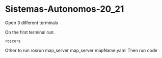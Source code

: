 # Sistemas-Autonomos-20_21
Open 3 different terminals

On the first terminal run:
```
roscore
```
Other to run rosrun map_server map_server mapName.yaml
Then run code
